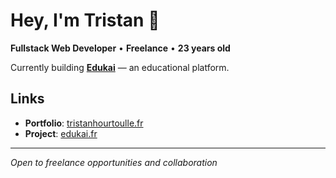 # Hey, I'm Tristan 👋

**Fullstack Web Developer** • **Freelance** • **23 years old**

Currently building **[Edukai](https://edukai.fr)** — an educational platform.

## Links

- **Portfolio**: [tristanhourtoulle.fr](https://tristanhourtoulle.fr)
- **Project**: [edukai.fr](https://edukai.fr)

---

*Open to freelance opportunities and collaboration*
